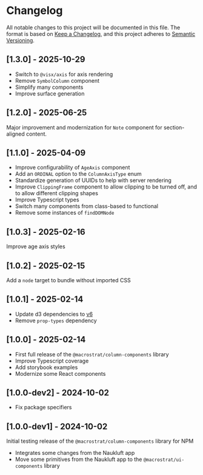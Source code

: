 # Changelog

All notable changes to this project will be documented in this file. The format
is based on [Keep a Changelog](https://keepachangelog.com/en/1.0.0/), and this
project adheres to [Semantic Versioning](https://semver.org/spec/v2.0.0.html).

## [1.3.0] - 2025-10-29

- Switch to `@visx/axis` for axis rendering
- Remove `SymbolColumn` component
- Simplify many components
- Improve surface generation

## [1.2.0] - 2025-06-25

Major improvement and modernization for `Note` component for section-aligned
content.

## [1.1.0] - 2025-04-09

- Improve configurability of `AgeAxis` component
- Add an `ORDINAL` option to the `ColumnAxisType` enum
- Standardize generation of UUIDs to help with server rendering
- Improve `ClippingFrame` component to allow clipping to be turned off, and to
  allow different clipping shapes
- Improve Typescript types
- Switch many components from class-based to functional
- Remove some instances of `findDOMNode`

## [1.0.3] - 2025-02-16

Improve age axis styles

## [1.0.2] - 2025-02-15

Add a `node` target to bundle without imported CSS

## [1.0.1] - 2025-02-14

- Update d3 dependencies to
  [v6](https://observablehq.com/@d3/d3v6-migration-guide)
- Remove `prop-types` dependency

## [1.0.0] - 2025-02-14

- First full release of the `@macrostrat/column-components` library
- Improve Typescript coverage
- Add storybook examples
- Modernize some React components

## [1.0.0-dev2] - 2024-10-02

- Fix package specifiers

## [1.0.0-dev1] - 2024-10-02

Initial testing release of the `@macrostrat/column-components` library for NPM

- Integrates some changes from the Naukluft app
- Move some primitives from the Naukluft app to the `@macrostrat/ui-components`
  library
